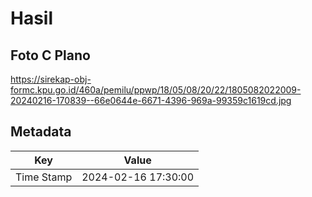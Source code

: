 # Hasil

## Foto C Plano

https://sirekap-obj-formc.kpu.go.id/460a/pemilu/ppwp/18/05/08/20/22/1805082022009-20240216-170839--66e0644e-6671-4396-969a-99359c1619cd.jpg


## Metadata

| Key        | Value               |
| ---------- | ------------------- |
| Time Stamp | 2024-02-16 17:30:00 |




